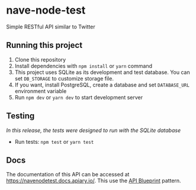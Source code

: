 # nave-node-test
Simple RESTful API similar to Twitter

## Running this project
1. Clone this repository
2. Install dependencies with `npm install` or `yarn` command
3. This project uses SQLite as its development and test database. You can set `DB_STORAGE` to customize storage file.
4. If you want, install PostgreSQL, create a database and set `DATABASE_URL` environment variable
5. Run `npm dev` or `yarn dev` to start development server

## Testing
_In this release, the tests were designed to run with the SQLite database_

- Run tests: `npm test` or `yarn test`

## Docs
The documentation of this API can be accessed at https://navenodetest.docs.apiary.io/. This use the [API Blueprint](https://apiblueprint.org/) pattern.
